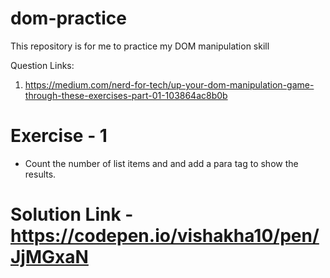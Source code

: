 # dom-practice
This repository is for me to practice my DOM manipulation skill

Question Links: 

1. https://medium.com/nerd-for-tech/up-your-dom-manipulation-game-through-these-exercises-part-01-103864ac8b0b



# Exercise - 1

 - Count the number of list items and and add a para tag to show the results.

# Solution Link - https://codepen.io/vishakha10/pen/JjMGxaN
